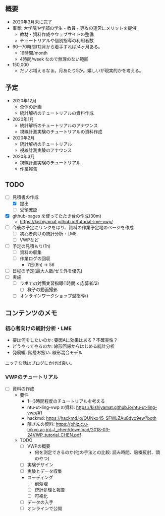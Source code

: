 ## 概要

* 2020年3月末に完了
* 事業: 大学院や学部の学生・教員・専攻の運営にメリットを提供
    * 教材・資料作成やウェブサイトの整備
    * チュートリアルや個別指導の利用者数
* 60--70時間(12月から着手すれば)4ヶ月ある。
    * 16時間/month
    * 4時間/week なので無理のない範囲
* 150,000
    * だいぶ増えるなぁ。月あたり5か。嬉しいが現実的かを考える。

## 予定

- 2020年12月
    - 全体の計画
    - 統計解析のチュートリアルの資料作成
- 2020年1月
    - 統計解析のチュートリアルのアナウンス
    - 視線計測実験のチュートリアルの資料作成
- 2020年2月
    - 統計解析のチュートリアル
    - 視線計測実験のアナウンス
- 2020年3月
    - 視線計測実験のチュートリアル
    - 作業報告

## TODO

- [ ] 見積書の作成
    - [x] 提出
    - [ ] 受領確認
- [x] github-pages を使ってたたき台の作成(30m)
    - https://kishiyamat.github.io/tutorial-lme-vwp/
- [ ] 今後の予定にリンクをはり、資料の作業予定地のページを作成
    - [ ] 初心者向けの統計分析・LME
    - [ ] VWPなど
- [ ] 予定の見積もり(1h)
    - [ ] 資料の収集
    - [ ] 作業ログの回収
        - 7日(8h) -> 56
- [ ] 日程の予定(最大人数/ゼミ外を優先)
- [ ] 実施
    - [ ] ラボでの対面実習指導(1時間 x 応募者/2)
        - [ ] 様子の動画撮影
    - [ ] オンラインワークショップ型指導()

## コンテンツのメモ

### 初心者向けの統計分析・LME

- 要は何をしたいのか: 要因Aに効果はある？不確実性？
- どうやってやるのか: 線形回帰からはじめる統計分析
- 発展編: 階層お扱い: 線形混合モデル

ニッチな話はブログにかけば良い。

### VWPのチュートリアル

- [ ] 資料の作成
    - 要件
        - 1--3時間程度のチュートリアルを考える
        - ntu-ut-ling-vwp の資料: https://kishiyamat.github.io/ntu-ut-ling-vwp/#1
        - hackmd: https://hackmd.io/QUNko45_SFWLZAu8dyo9ew?both
        - 陳さんの資料: https://phiz.c.u-tokyo.ac.jp/~t_chen/download/2018-03-24VWP_tutorial_CHEN.pdf
    - TODO
        - [ ] VWPの概要
            - 何を測定できるのか(他の手法との比較: 読み時間、吸啜反射、頭のやつ)
        - [ ] 実験デザイン
        - [ ] 実験とデータ収集
        - コーディング
            - [ ] 前処理
            - [ ] 統計処理と報告
            - [ ] 可視化
        - [ ] データの入手
        - [ ] オンラインで公開
